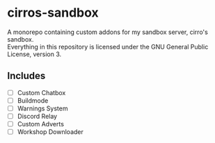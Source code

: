 # cirros-sandbox

A monorepo containing custom addons for my sandbox server, cirro's sandbox.  
Everything in this repository is licensed under the GNU General Public License, version 3.

## Includes

-   [ ] Custom Chatbox
-   [ ] Buildmode
-   [ ] Warnings System
-   [ ] Discord Relay
-   [ ] Custom Adverts
-   [ ] Workshop Downloader
